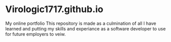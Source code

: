 # Virologic1717.github.io
My online portfolio
This repository is made as a culmination of all I have learned and putting my skills and experiance as a software developer to use for future employers to veiw.
